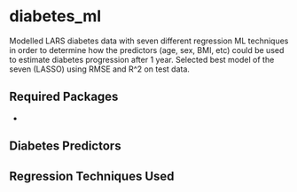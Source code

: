 # diabetes_ml

Modelled LARS diabetes data with seven different regression ML techniques in order to determine how the predictors (age, sex, BMI, etc) could be used to estimate diabetes progression after 1 year. Selected best model of the seven (LASSO) using RMSE and R^2 on test data. 

## Required Packages
* 
## Diabetes Predictors

## Regression Techniques Used
